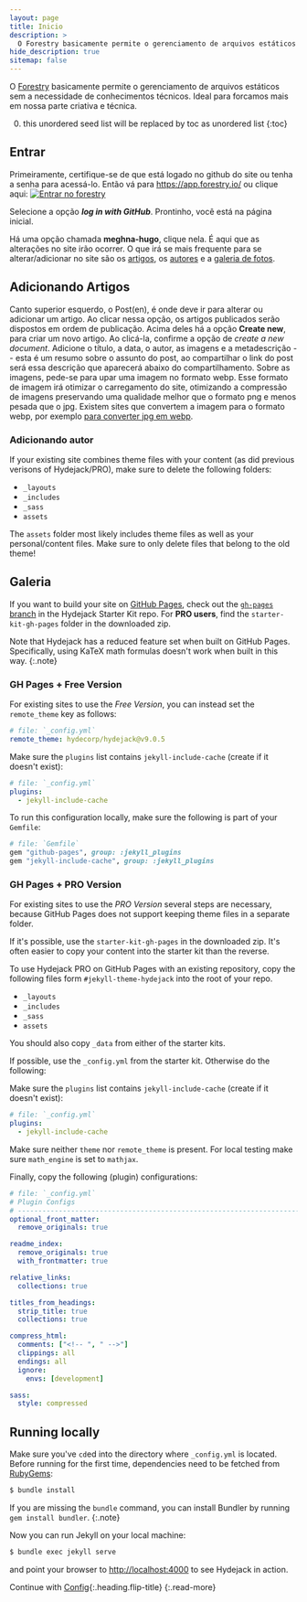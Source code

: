 ```yaml
---
layout: page
title: Inicio
description: >
  O Forestry basicamente permite o gerenciamento de arquivos estáticos sem a necessidade de conhecimentos técnicos. Ideal para forcamos mais em nossa parte criativa e técnica.
hide_description: true
sitemap: false
---
```


O [Forestry](#entrar) basicamente permite o gerenciamento de arquivos estáticos sem a necessidade de conhecimentos técnicos. Ideal para forcamos mais em nossa parte criativa e técnica.

0. this unordered seed list will be replaced by toc as unordered list
   {:toc}

## Entrar

Primeiramente, certifique-se de que está logado no github do site ou tenha a senha para acessá-lo. Então vá para https://app.forestry.io/ ou clique aqui: [![Entrar no forestry][dtn]][forestry]

Selecione a opção **_log in with GitHub_**.
Prontinho, você está na página inicial.

Há uma opção chamada **meghna-hugo**, clique nela. É aqui que as alterações no site irão ocorrer. O que irá se mais frequente para se alterar/adicionar no site são os [artigos](#adicionando-artigos), os [autores](#adicionando-autor) e a [galeria de fotos](#galeria).

[forestry]: https://app.forestry.io/
[dtn]: https://assets.forestry.io/import-to-forestryK.svg

## Adicionando Artigos

Canto superior esquerdo, o Post(en), é onde deve ir para alterar ou adicionar um artigo. Ao clicar nessa opção, os artigos publicados serão dispostos em ordem de publicação. Acima deles há a opção **Create new**, para criar um novo artigo. Ao clicá-la, confirme a opção de _create a new document_. Adicione o título, a data, o autor, as imagens e a metadescrição -- esta é um resumo sobre o assunto do post, ao compartilhar o link do post será essa descrição que aparecerá abaixo do compartilhamento. Sobre as imagens, pede-se para upar uma imagem no formato webp. Esse formato de imagem irá otimizar o carregamento do site, otimizando a compressão de imagens preservando uma qualidade melhor que o formato png e menos pesada que o jpg. Existem sites que convertem a imagem para o formato webp, por exemplo [para converter jpg em webp][convertio].

[convertio]: https://convertio.co/pt/jpg-webp/

### Adicionando autor

If your existing site combines theme files with your content (as did previous verisons of Hydejack/PRO),
make sure to delete the following folders:

- `_layouts`
- `_includes`
- `_sass`
- `assets`

The `assets` folder most likely includes theme files as well as your personal/content files.
Make sure to only delete files that belong to the old theme!

## Galeria

If you want to build your site on [GitHub Pages][ghp], check out the [`gh-pages` branch][gpb] in the Hydejack Starter Kit repo.
For **PRO users**, find the `starter-kit-gh-pages` folder in the downloaded zip.

Note that Hydejack has a reduced feature set when built on GitHub Pages.
Specifically, using KaTeX math formulas doesn't work when built in this way.
{:.note}

[ghp]: https://jekyllrb.com/docs/github-pages/
[gpb]: https://github.com/hydecorp/hydejack-starter-kit/tree/gh-pages

### GH Pages + Free Version

For existing sites to use the _Free Version_, you can instead set the `remote_theme` key as follows:

```yml
# file: `_config.yml`
remote_theme: hydecorp/hydejack@v9.0.5
```

Make sure the `plugins` list contains `jekyll-include-cache` (create if it doesn't exist):

```yml
# file: `_config.yml`
plugins:
  - jekyll-include-cache
```

To run this configuration locally, make sure the following is part of your `Gemfile`:

```ruby
# file: `Gemfile`
gem "github-pages", group: :jekyll_plugins
gem "jekyll-include-cache", group: :jekyll_plugins
```

### GH Pages + PRO Version

For existing sites to use the _PRO Version_ several steps are necessary, because GitHub Pages does not support keeping theme files in a separate folder.

If it's possible, use the `starter-kit-gh-pages` in the downloaded zip.
It's often easier to copy your content into the starter kit than the reverse.

To use Hydejack PRO on GitHub Pages with an existing repository, copy the following files form `#jekyll-theme-hydejack` into the root of your repo.

- `_layouts`
- `_includes`
- `_sass`
- `assets`

You should also copy `_data` from either of the starter kits.

If possible, use the `_config.yml` from the starter kit. Otherwise do the following:

Make sure the `plugins` list contains `jekyll-include-cache` (create if it doesn't exist):

```yml
# file: `_config.yml`
plugins:
  - jekyll-include-cache
```

Make sure neither `theme` nor `remote_theme` is present.
For local testing make sure `math_engine` is set to `mathjax`.

Finally, copy the following (plugin) configurations:

```yml
# file: `_config.yml`
# Plugin Configs
# ---------------------------------------------------------------------------------------
optional_front_matter:
  remove_originals: true

readme_index:
  remove_originals: true
  with_frontmatter: true

relative_links:
  collections: true

titles_from_headings:
  strip_title: true
  collections: true

compress_html:
  comments: ["<!-- ", " -->"]
  clippings: all
  endings: all
  ignore:
    envs: [development]

sass:
  style: compressed
```

## Running locally

Make sure you've `cd`ed into the directory where `_config.yml` is located.
Before running for the first time, dependencies need to be fetched from [RubyGems](https://rubygems.org/):

```bash
$ bundle install
```

If you are missing the `bundle` command, you can install Bundler by running `gem install bundler`.
{:.note}

Now you can run Jekyll on your local machine:

```bash
$ bundle exec jekyll serve
```

and point your browser to <http://localhost:4000> to see Hydejack in action.

Continue with [Config](config.md){:.heading.flip-title}
{:.read-more}

[upgrade]: upgrade.md
